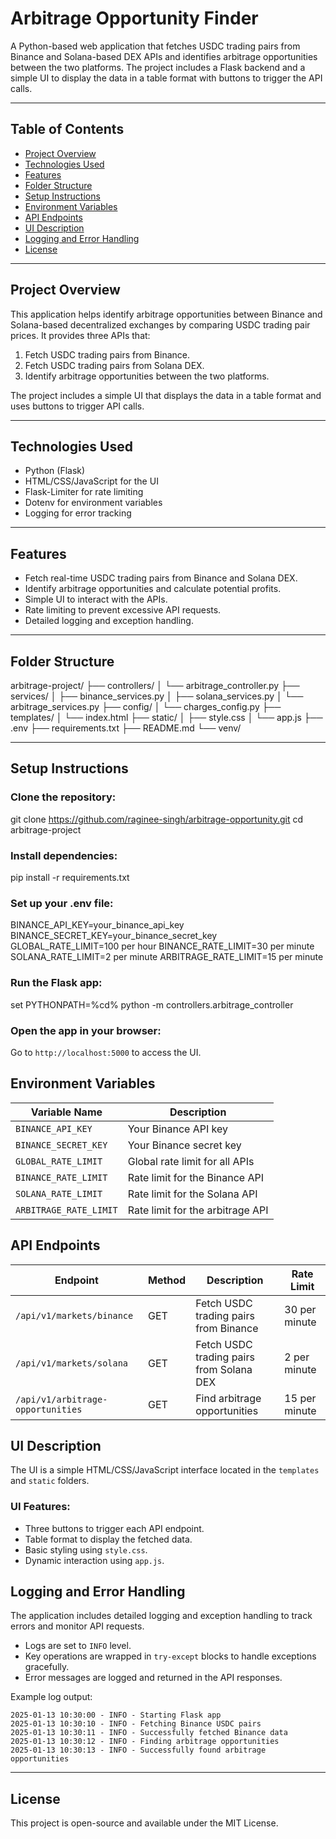 # Arbitrage Opportunity Finder

A Python-based web application that fetches USDC trading pairs from Binance and Solana-based DEX APIs and identifies arbitrage opportunities between the two platforms. The project includes a Flask backend and a simple UI to display the data in a table format with buttons to trigger the API calls.

---

## Table of Contents
- [Project Overview](#project-overview)
- [Technologies Used](#technologies-used)
- [Features](#features)
- [Folder Structure](#folder-structure)
- [Setup Instructions](#setup-instructions)
- [Environment Variables](#environment-variables)
- [API Endpoints](#api-endpoints)
- [UI Description](#ui-description)
- [Logging and Error Handling](#logging-and-error-handling)
- [License](#license)

---

## Project Overview
This application helps identify arbitrage opportunities between Binance and Solana-based decentralized exchanges by comparing USDC trading pair prices. It provides three APIs that:
1. Fetch USDC trading pairs from Binance.
2. Fetch USDC trading pairs from Solana DEX.
3. Identify arbitrage opportunities between the two platforms.

The project includes a simple UI that displays the data in a table format and uses buttons to trigger API calls.

---

## Technologies Used
- Python (Flask)
- HTML/CSS/JavaScript for the UI
- Flask-Limiter for rate limiting
- Dotenv for environment variables
- Logging for error tracking

---

## Features
- Fetch real-time USDC trading pairs from Binance and Solana DEX.
- Identify arbitrage opportunities and calculate potential profits.
- Simple UI to interact with the APIs.
- Rate limiting to prevent excessive API requests.
- Detailed logging and exception handling.

---

## Folder Structure

arbitrage-project/
├── controllers/
│   └── arbitrage_controller.py
├── services/
│   ├── binance_services.py
│   ├── solana_services.py
│   └── arbitrage_services.py
├── config/
│   └── charges_config.py
├── templates/
│   └── index.html
├── static/
│   ├── style.css
│   └── app.js
├── .env
├── requirements.txt
├── README.md
└── venv/

---

## Setup Instructions

### Clone the repository:
git clone https://github.com/raginee-singh/arbitrage-opportunity.git
cd arbitrage-project


### Install dependencies:
pip install -r requirements.txt

### Set up your .env file:
BINANCE_API_KEY=your_binance_api_key
BINANCE_SECRET_KEY=your_binance_secret_key
GLOBAL_RATE_LIMIT=100 per hour
BINANCE_RATE_LIMIT=30 per minute
SOLANA_RATE_LIMIT=2 per minute
ARBITRAGE_RATE_LIMIT=15 per minute

### Run the Flask app:
set PYTHONPATH=%cd%
python -m controllers.arbitrage_controller

### Open the app in your browser:
Go to `http://localhost:5000` to access the UI.


## Environment Variables
| Variable Name        | Description                         |
|----------------------|-------------------------------------|
| `BINANCE_API_KEY`    | Your Binance API key                |
| `BINANCE_SECRET_KEY` | Your Binance secret key             |
| `GLOBAL_RATE_LIMIT`  | Global rate limit for all APIs      |
| `BINANCE_RATE_LIMIT` | Rate limit for the Binance API      |
| `SOLANA_RATE_LIMIT`  | Rate limit for the Solana API       |
| `ARBITRAGE_RATE_LIMIT`| Rate limit for the arbitrage API    |


## API Endpoints

| Endpoint                         | Method | Description                      | Rate Limit     |
|----------------------------------|--------|----------------------------------|----------------|
| `/api/v1/markets/binance`        | GET    | Fetch USDC trading pairs from Binance | 30 per minute  |
| `/api/v1/markets/solana`         | GET    | Fetch USDC trading pairs from Solana DEX | 2 per minute   |
| `/api/v1/arbitrage-opportunities` | GET    | Find arbitrage opportunities      | 15 per minute  |



## UI Description
The UI is a simple HTML/CSS/JavaScript interface located in the `templates` and `static` folders.

### UI Features:
- Three buttons to trigger each API endpoint.
- Table format to display the fetched data.
- Basic styling using `style.css`.
- Dynamic interaction using `app.js`.



## Logging and Error Handling
The application includes detailed logging and exception handling to track errors and monitor API requests.

- Logs are set to `INFO` level.
- Key operations are wrapped in `try-except` blocks to handle exceptions gracefully.
- Error messages are logged and returned in the API responses.

Example log output:
```log
2025-01-13 10:30:00 - INFO - Starting Flask app
2025-01-13 10:30:10 - INFO - Fetching Binance USDC pairs
2025-01-13 10:30:11 - INFO - Successfully fetched Binance data
2025-01-13 10:30:12 - INFO - Finding arbitrage opportunities
2025-01-13 10:30:13 - INFO - Successfully found arbitrage opportunities
```

---

## License
This project is open-source and available under the MIT License.
